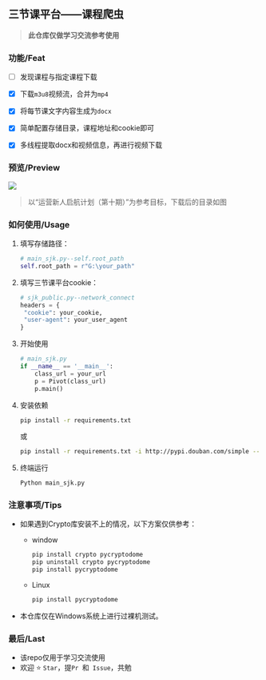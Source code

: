 ## 三节课平台——课程爬虫

> **此仓库仅做学习交流参考使用**



### 功能/Feat

- [ ] 发现课程与指定课程下载
- [x] 下载`m3u8`视频流，合并为`mp4`
- [x] 将每节课文字内容生成为`docx`
- [x] 简单配置存储目录，课程地址和cookie即可
- [x] 多线程提取docx和视频信息，再进行视频下载



### 预览/Preview

![](https://i.loli.net/2020/08/15/zJW51VfQABTqPv2.png)

> 以“运营新人启航计划（第十期）”为参考目标，下载后的目录如图



### 如何使用/Usage

1. 填写存储路径：

   ```python
   # main_sjk.py--self.root_path
   self.root_path = r"G:\your_path"
   ```

   

2. 填写三节课平台cookie：

   ```python
   # sjk_public.py--network_connect
   headers = {
   	"cookie": your_cookie,
   	"user-agent": your_user_agent
   }
   ```

   

3. 开始使用

   ```python
   # main_sjk.py
   if __name__ == '__main__':
       class_url = your_url
       p = Pivot(class_url)
       p.main()
   ```
   
4. 安装依赖

   ```bash
   pip install -r requirements.txt
   ```

   或

   ```bash
   pip install -r requirements.txt -i http://pypi.douban.com/simple --trusted-host pypi.douban.com
   ```

5. 终端运行

   ```bash
   Python main_sjk.py
   ```



### 注意事项/Tips

+ 如果遇到Crypto库安装不上的情况，以下方案仅供参考：

  + window

    ```bash
    pip install crypto pycryptodome
    pip uninstall crypto pycryptodome
    pip install pycryptodome
    ```

  + Linux

    ```bash
    pip install pycryptodome
    ```

+ 本仓库仅在Windows系统上进行过裸机测试。



### 最后/Last

+ 该repo仅用于学习交流使用
+ 欢迎 :star: `Star`，提`Pr `和` Issue`，共勉